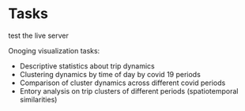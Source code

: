 # Tasks

test the live server

Onoging visualization tasks:

- Descriptive statistics about trip dynamics
- Clustering dynamics by time of day by covid 19 periods
- Comparison of cluster dynamics across different covid periods
- Entory analysis on trip clusters of different periods (spatiotemporal similarities)
